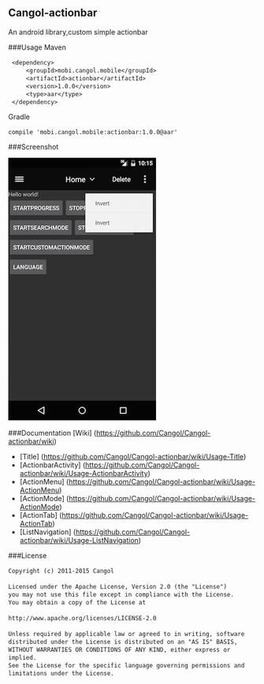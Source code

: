 Cangol-actionbar
---

An android library,custom simple actionbar

###Usage 
Maven

     <dependency>
         <groupId>mobi.cangol.mobile</groupId>
         <artifactId>actionbar</artifactId>
         <version>1.0.0</version>
         <type>aar</type>
     </dependency>
Gradle
 
    compile 'mobi.cangol.mobile:actionbar:1.0.0@aar'

###Screenshot

![ ](https://github.com/Cangol/Cangol-actionbar/raw/master/art/device-screenshot.png?raw=true) 

###Documentation
[Wiki] (https://github.com/Cangol/Cangol-actionbar/wiki)  

*   [Title] (https://github.com/Cangol/Cangol-actionbar/wiki/Usage-Title)   
*   [ActionbarActivity] (https://github.com/Cangol/Cangol-actionbar/wiki/Usage-ActionbarActivity)  
*   [ActionMenu] (https://github.com/Cangol/Cangol-actionbar/wiki/Usage-ActionMenu)  
*   [ActionMode] (https://github.com/Cangol/Cangol-actionbar/wiki/Usage-ActionMode)  
*   [ActionTab] (https://github.com/Cangol/Cangol-actionbar/wiki/Usage-ActionTab)  
*   [ListNavigation] (https://github.com/Cangol/Cangol-actionbar/wiki/Usage-ListNavigation)  

###License

    Copyright (c) 2011-2015 Cangol

    Licensed under the Apache License, Version 2.0 (the "License")
    you may not use this file except in compliance with the License.
    You may obtain a copy of the License at
    
    http://www.apache.org/licenses/LICENSE-2.0
    
    Unless required by applicable law or agreed to in writing, software
    distributed under the License is distributed on an "AS IS" BASIS,
    WITHOUT WARRANTIES OR CONDITIONS OF ANY KIND, either express or implied.
    See the License for the specific language governing permissions and
    limitations under the License.

